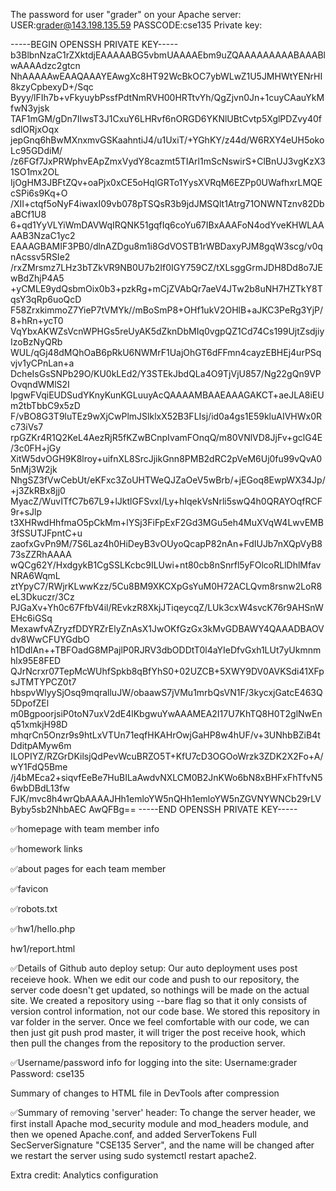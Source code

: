 The password for user "grader" on your Apache server:
USER:grader@143.198.135.59       PASSCODE:cse135
Private key:

-----BEGIN OPENSSH PRIVATE KEY-----
b3BlbnNzaC1rZXktdjEAAAAABG5vbmUAAAAEbm9uZQAAAAAAAAABAAABlwAAAAdzc2gtcn
NhAAAAAwEAAQAAAYEAwgXc8HT92WcBkOC7ybWLwZ1U5JMHWtYENrHI8kzyCpbexyD+/Sqc
Byyy/lFIh7b+vFkyuybPssfPdtNmRVH00HRTtvYh/QgZjvn0Jn+1cuyCAauYkMfwN3yjsk
TAF1mGM/gDn7IIwsT3J1CxuY6LHRvf6nORGD6YKNlUBtCvtp5XglPDZvy40fsdlORjxOqx
jepGnq6hBwMXnxmvGSKaahntiJ4/u1UxiT/+YGhKY/z44d/W6RXY4eUH5okoLc95GDdiM/
/z6FGf7JxPRWphvEApZmxVydY8cazmt5TIArl1mScNswirS+ClBnUJ3vgKzX31SO1mx2OL
IjOgHM3JBFtZQv+oaPjx0xCE5oHqlGRTo1YysXVRqM6EZPp0UWafhxrLMQEcSPi6s9Kq+O
/XII+ctqf5oNyF4iwaxI09vb078pTSQsR3b9jdJMSQlt1Atrg71ONWNTznv82DbaBCf1U8
6+qd1YyVLYiWmDAVWqIRQNK51gqfIq6coYu67IBxAAAFoN4odYveKHWLAAAAB3NzaC1yc2
EAAAGBAMIF3PB0/dlnAZDgu8m1i8GdVOSTB1rWBDaxyPJM8gqW3scg/v0qnAcssv5RSIe2
/rxZMrsmz7LHz3bTZkVR9NB0U7b2If0IGY759CZ/tXLsggGrmJDH8Dd8o7JEwBdZhjP4A5
+yCMLE9ydQsbmOix0b3+pzkRg+mCjZVAbQr7aeV4JTw2b8uNH7HZTkY8TqsY3qRp6uoQcD
F58ZrxkimmoZ7YieP7tVMYk//mBoSmP8+OHf1ukV2OHlB+aJKC3PeRg3YjP/8+hRn+ycT0
VqYbxAKWZsVcnWPHGs5reUyAK5dZknDbMIq0vgpQZ1Cd74Cs199UjtZsdjiyIzoBzNyQRb
WUL/qGj48dMQhOaB6pRkU6NWMrF1UajOhGT6dFFmn4cayzEBHEj4urPSqvjv1yCPnLan+a
DcheIsGsSNPb29O/KU0kLEd2/Y3STEkJbdQLa4O9TjVjU857/Ng22gQn9VPOvqndWMlS2I
lpgwFVqiEUDSudYKnyKunKGLuuyAcQAAAAMBAAEAAAGAKCT+aeJLA8iEUm2tbTbbC9x5zD
F/vBO8G3T9luTEz9wXjCwPlmJSlklxX52B3FLIsj/id0a4gs1E59kluAIVHWx0Rc73iVs7
rpGZKr4R1Q2KeL4AezRjR5fKZwBCnpIvamFOnqQ/m80VNlVD8JjFv+gclG4E/3c0FH+jGy
XitW5dvOGH9K8lroy+uifnXL8SrcJjikGnn8PMB2dRC2pVeM6Uj0fu99vQvA05nMj3W2jk
NhgSZ3fVwCebUt/eKFxc3ZoUHTWeQJZaOeV5wBrb/+jEGoq8EwpWX34Jp/+j3ZkRBx8jj0
MyacZ/WuvITfC7b67L9+lJktlGFSvxI/Ly+hIqekVsNrli5swQ4h0QRAYOqfRCF9r+sJlp
t3XHRwdHhfmaO5pCkMm+lYSj3FiFpExF2Gd3MGu5eh4MuXVqW4LwvEMB3fSSUTJFpntC+u
zaofxGvPn9M/7S6Laz4h0HiDeyB3vOUyoQcapP82nAn+FdIUJb7nXQpVyB873sZZRhAAAA
wQCg62Y/HxdgykB1CgSSLKcbc9ILUwi+nt80cb8nSnrfl5yFOlcoRLlDhlMfavNRA6WqmL
ztYpyC7/RWjrKLwwKzz/5Cu8BM9XKCXpGsYuM0H72ACLQvm8rsnw2LoR8eL3Dkuczr/3Cz
PJGaXv+Yh0c67FfbV4il/REvkzR8XkjJTiqeycqZ/LUk3cxW4svcK76r9AHSnWEHc6iGSq
MexawfvAZryzfDDYRZrElyZnAsX1JwOKfGzGx3kMvGDBAWY4QAAADBAOVdv8WwCFUYGdbO
h1DdlAn++TBFOadG8MPajlP0RJRV3dbODDtT0l4aYIeDfvGxh1LUt7yUkmnmhlx95E8FED
QJrNcrxr07TepMcWUhfSpkb8qBfYhS0+02UZCB+5XWY9DV0AVKSdi41XFpsJTMTYPCZ0t7
hbspvWlyySjOsq9mqralluJW/obaawS7jVMu1mrbQsVN1F/3kycxjGatcE463Q5DpofZEl
m0BgpoorjsiP0toN7uxV2dE4lKbgwuYwAAAMEA2I17U7KhTQ8H0T2glNwEnq51xmkjH98D
mhqrCn5Onzr9s9htLxVTUn71eqfHKAHrOwjGaHP8w4hUF/v+3UNhbBZiB4tDditpAMyw6m
ILOPIYZ/RZGrDKilsjQdPevWcuBRZO5T+KfU7cD3OGOoWrzk3ZDK2X2Fo+A/wY1FdQ5Bme
/j4bMEca2+siqvfEeBe7HuBILaAwdvNXLCM0B2JnKWo6bN8xBHFxFhTfvN56wbDBdL13fw
FJK/mvc8h4wrQbAAAAJHh1emloYW5nQHh1emloYW5nZGVNYWNCb29rLVByby5sb2NhbAEC
AwQFBg==
-----END OPENSSH PRIVATE KEY-----


✅homepage with team member info 

✅homework links

✅about pages for each team member

✅favicon

✅robots.txt

✅hw1/hello.php

hw1/report.html

✅Details of Github auto deploy setup:
Our auto deployment uses post receieve hook. 
When we edit our code and push to our repository, 
the server code doesn't get updated, so nothings 
will be made on the actual site.  We created a 
repository using --bare flag so that it only 
consists of version control information, not our
code base. We stored this repository in var folder
in the server. Once we feel comfortable with our 
code, we can then just git push prod master, it 
will triger the post receive hook, which then pull 
the changes from the repository to the production server.

✅Username/password info for logging into the site:
Username:grader       Password: cse135

Summary of changes to HTML file in DevTools after compression

✅Summary of removing 'server' header:
To change the server header, we first install 
Apache mod_security module and mod_headers 
module, and then we opened Apache.conf, and added
ServerTokens Full SecServerSignature "CSE135 
Server", and the name will be changed after we 
restart the server using sudo systemctl restart 
apache2.

Extra credit: Analytics configuration

